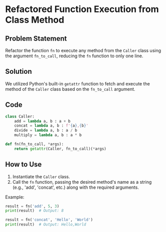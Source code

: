 # Refactored Function Execution from Class Method

## Problem Statement
Refactor the function `fn` to execute any method from the `Caller` class using the argument `fn_to_call`, reducing the `fn` function to only one line.

## Solution
We utilized Python's built-in `getattr` function to fetch and execute the method of the `Caller` class based on the `fn_to_call` argument.

## Code

```python
class Caller:
    add = lambda a, b : a + b
    concat = lambda a, b : f'{a},{b}'
    divide = lambda a, b : a / b
    multiply = lambda a, b : a * b

def fn(fn_to_call, *args):
    return getattr(Caller, fn_to_call)(*args)
```

## How to Use
1. Instantiate the `Caller` class.
2. Call the `fn` function, passing the desired method's name as a string (e.g., 'add', 'concat', etc.) along with the required arguments.

Example:

```python
result = fn('add', 5, 3)
print(result)  # Output: 8

result = fn('concat', 'Hello', 'World')
print(result)  # Output: Hello,World
```
